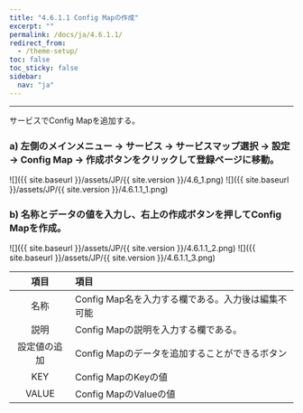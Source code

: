 ```yaml
---
title: "4.6.1.1 Config Mapの作成"
excerpt: ""
permalink: /docs/ja/4.6.1.1/
redirect_from:
  - /theme-setup/
toc: false
toc_sticky: false
sidebar:
  nav: "ja"
---
```


---
サービスでConfig Mapを追加する。

### a\) 左側のメインメニュー → サービス → サービスマップ選択 → 設定 → Config Map → 作成ボタンをクリックして登録ページに移動。
![]({{ site.baseurl }}/assets/JP/{{ site.version }}/4.6_1.png)
![]({{ site.baseurl }}/assets/JP/{{ site.version }}/4.6.1.1_1.png)

### b\) 名称とデータの値を入力し、右上の作成ボタンを押してConfig Mapを作成。

![]({{ site.baseurl }}/assets/JP/{{ site.version }}/4.6.1.1_2.png)
![]({{ site.baseurl }}/assets/JP/{{ site.version }}/4.6.1.1_3.png)

| **項目** | **項目** |
| :---: | :--- |
| 名称 | Config Map名を入力する欄である。入力後は編集不可能 |
| 説明 | Config Mapの説明を入力する欄である。 |
| 設定値の追加 | Config Mapのデータを追加することができるボタン |
| KEY | Config MapのKeyの値 |
| VALUE | Config MapのValueの値 |
